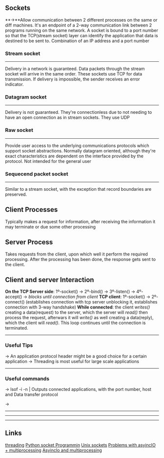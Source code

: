 ## Sockets

**->**Allow communication between 2 different processes on the same or diff machines. It's an endpoint of a 2-way communication link between 2 programs running on the same network. A socket is bound to a port number so that the TCP(stream socket) layer can identify the application that data is destined to be sent to. Combination of an IP address and a port number

### Stream socket
---
Delivery in a network is guaranteed. Data packets through the stream socket will arrive in the same order. These sockets use TCP for data transmission. If delivery is impossible, the sender receives an error indicator.

### Datagram socket
---

Delivery is not guaranteed. They're connectionless due to not needing to have an open connection as in stream sockets. They use UDP

### Raw socket
---

Provide user access to the underlying communications protocols which support socket abstractions. Normally datagram oriented, although they're exact characteristics are dependent on the interface provided by the protocol. Not intended for the general user

### Sequecend packet socket
---

Similar to a stream socket, with the exception that record boundaries are preserved. 


## Client Processes

Typically makes a request for information, after receiving the information it may terminate or due some other processing


## Server Process

Takes requests from the client, upon which well it perform the required processing. After the processing has been done, the response gets sent to the client.


## Client and server Interaction

**On the TCP Server side**:  1º-socket() -> 2º-bind() -> 3º-listen() -> 4º-accept() -> *blocks until connection from client*
**TCP client**: 1º-socket() -> 2º-connect() (establishes connection with tcp server unblocking it, establishes connection with 3-way handshake)
**While connected**: the client *writes()* creating a data(request) to the server, which the server will *read()* then process the request, afterwars it will *write()* as well creating a data(reply), which the client will *read()*. This loop continues until the connection is terminated.

***
### Useful Tips
-> An application protocol header might be a good choice for a certain application
-> Threading is most useful for large scale applications




***
### Useful commands
-> lsof -i -n 
    | Outputs connected applications, with the port number, host and Data transfer protocol

-> 
***
___
___
## Links

[threading](https://realpython.com/python-concurrency/)
[Python socket Programmin](https://realpython.com/python-sockets/)
[Unix sockets](https://www.tutorialspoint.com/unix_sockets/index.htm)
[Problems with asyincIO + multiprocessing](https://stackoverflow.com/questions/21159103/what-kind-of-problems-if-any-would-there-be-combining-asyncio-with-multiproces)
[AsyincIo and multiprocessing](https://medium.com/analytics-vidhya/asyncio-threading-and-multiprocessing-in-python-4f5ff6ca75e8)